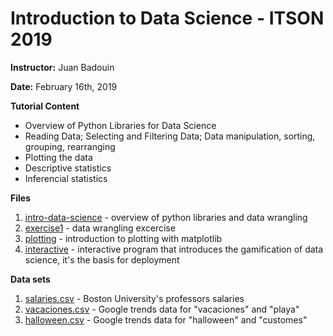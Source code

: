 # Introduction to Data Science - ITSON 2019

**Instructor:** Juan Badouin

**Date:** February 16th, 2019

**Tutorial Content**

- Overview of Python Libraries for Data Science
- Reading Data; Selecting and Filtering Data; Data manipulation, sorting, grouping, rearranging
- Plotting the data
- Descriptive statistics
- Inferencial statistics

**Files** 
1. [intro-data-science](./intro-data-science.ipynb) - overview of python libraries and data wrangling
2. [exercise1](./exercise1.ipynb) - data wrangling excercise
3. [plotting](./plotting.ipynb) - introduction to plotting with matplotlib
4. [interactive](./interactive.ipynb) - interactive program that introduces the gamification of data science, it's the basis for deployment

**Data sets** 
1. [salaries.csv](./data/salaries.csv) - Boston University's professors salaries
2. [vacaciones.csv](./data/vacaciones.csv) - Google trends data for "vacaciones" and "playa"
3. [halloween.csv](./data/halloween.csv) - Google trends data for "halloween" and "customes"
